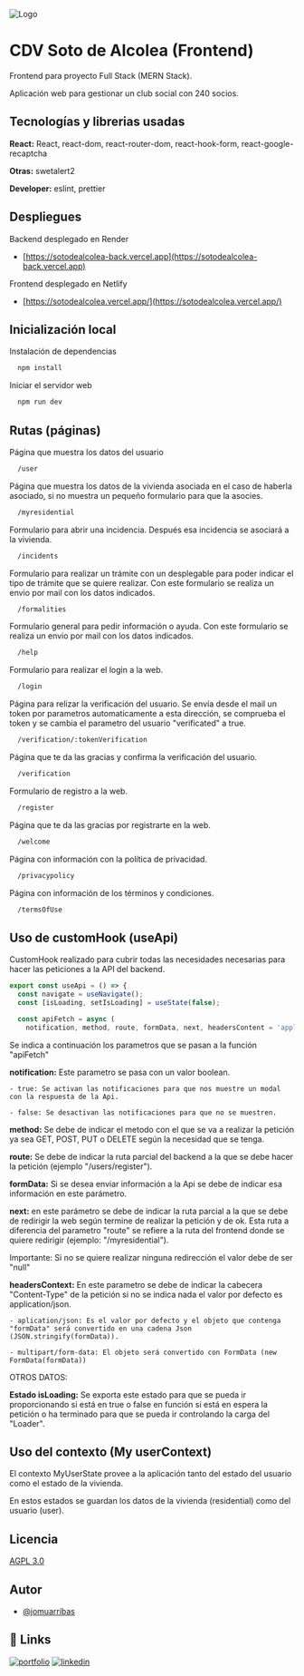 ![Logo](https://res.cloudinary.com/dbnmjx6vr/image/upload/v1709246885/Logo_SDA_reytxe.webp)

# CDV Soto de Alcolea (Frontend)

Frontend para proyecto Full Stack (MERN Stack).

Aplicación web para gestionar un club social con 240 socios.

## Tecnologías y librerias usadas

**React:** React, react-dom, react-router-dom, react-hook-form, react-google-recaptcha

**Otras:** swetalert2

**Developer:** eslint, prettier

## Despliegues

Backend desplegado en Render

- [https://sotodealcolea-back.vercel.app](https://sotodealcolea-back.vercel.app)

Frontend desplegado en Netlify

- [https://sotodealcolea.vercel.app/](https://sotodealcolea.vercel.app/)

## Inicialización local

Instalación de dependencias

```bash
  npm install
```

Iniciar el servidor web

```bash
  npm run dev
```

## Rutas (páginas)

Página que muestra los datos del usuario

```bash
  /user
```

Página que muestra los datos de la vivienda asociada en el caso de haberla asociado, si no muestra un pequeño formulario para que la asocies.

```bash
  /myresidential
```

Formulario para abrir una incidencia. Después esa incidencia se asociará a la vivienda.

```bash
  /incidents
```

Formulario para realizar un trámite con un desplegable para poder indicar el tipo de trámite que se quiere realizar. Con este formulario se realiza un envio por mail con los datos indicados.

```bash
  /formalities
```

Formulario general para pedir información o ayuda. Con este formulario se realiza un envio por mail con los datos indicados.

```bash
  /help
```

Formulario para realizar el login a la web.

```bash
  /login
```

Página para relizar la verificación del usuario. Se envía desde el mail un token por parametros automaticamente a esta dirección, se comprueba el token y se cambia el parametro del usuario "verificated" a true.

```bash
  /verification/:tokenVerification
```

Página que te da las gracias y confirma la verificación del usuario.

```bash
  /verification
```

Formulario de registro a la web.

```bash
  /register
```

Página que te da las gracias por registrarte en la web.

```bash
  /welcome
```

Página con información con la política de privacidad.

```bash
  /privacypolicy
```

Página con información de los términos y condiciones.

```bash
  /termsOfUse
```

## Uso de customHook (useApi)

CustomHook realizado para cubrir todas las necesidades necesarias para hacer las peticiones a la API del backend.

```javascript
export const useApi = () => {
  const navigate = useNavigate();
  const [isLoading, setIsLoading] = useState(false);

  const apiFetch = async (
    notification, method, route, formData, next, headersContent = 'application/json')
```

Se indica a continuación los parametros que se pasan a la función "apiFetch"

**notification:** Este parametro se pasa con un valor boolean.

    - true: Se activan las notificaciones para que nos muestre un modal con la respuesta de la Api.

    - false: Se desactivan las notificaciones para que no se muestren.

**method:** Se debe de indicar el metodo con el que se va a realizar la petición ya sea GET, POST, PUT o DELETE según la necesidad que se tenga.

**route:** Se debe de indicar la ruta parcial del backend a la que se debe hacer la petición (ejemplo "/users/register").

**formData:** Si se desea enviar información a la Api se debe de indicar esa información en este parámetro.

**next:** en este parámetro se debe de indicar la ruta parcial a la que se debe de redirigir la web según termine de realizar la petición y de ok. Esta ruta a diferencia del parametro "route" se refiere a la ruta del frontend donde se quiere redirigir (ejemplo: "/myresidential").

Importante: Si no se quiere realizar ninguna redirección el valor debe de ser "null"

**headersContext:** En este parametro se debe de indicar la cabecera "Content-Type" de la petición si no se indica nada el valor por defecto es application/json.

    - aplication/json: Es el valor por defecto y el objeto que contenga "formData" será convertido en una cadena Json (JSON.stringify(formData)).

    - multipart/form-data: El objeto será convertido con FormData (new FormData(formData))

OTROS DATOS:

**Estado isLoading:** Se exporta este estado para que se pueda ir proporcionando si está en true o false en función si está en espera la petición o ha terminado para que se pueda ir controlando la carga del "Loader".

## Uso del contexto (My userContext)

El contexto MyUserState provee a la aplicación tanto del estado del usuario como el estado de la vivienda.

En estos estados se guardan los datos de la vivienda (residential) como del usuario (user).

## Licencia

[AGPL 3.0](https://choosealicense.com/licenses/agpl-3.0/)

## Autor

- [@jomuarribas](https://www.github.com/jmarribas)

## 🔗 Links

[![portfolio](https://img.shields.io/badge/my_portfolio-000?style=for-the-badge&logo=ko-fi&logoColor=white)](https://jomuarribas.dev/)
[![linkedin](https://img.shields.io/badge/linkedin-0A66C2?style=for-the-badge&logo=linkedin&logoColor=white)](https://www.linkedin.com/in/jomuarribas/)
